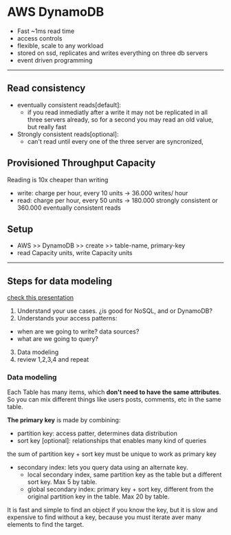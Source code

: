 # AWS DynamoDB
* Fast ~1ms read time
* access controls
* flexible, scale to any workload
* stored on ssd, replicates and writes everything on three db servers
* event driven programming

***
## Read consistency
* eventually consistent reads[default]:
  * if you read inmediatly after a write it may not be replicated in all three servers already, so for a second you may read an old value, but really fast
* Strongly consistent reads[optional]:
  * can't read until every one of the three server are syncronized,

##  Provisioned Throughput Capacity
Reading is 10x cheaper than writing
* write: charge per hour, every 10 units -> 36.000 writes/ hour
* read: charge per hour, every 50 units -> 180.000 strongly consistent or 360.000 eventually consistent reads

## Setup
* AWS >> DynamoDB >> create >> table-name, primary-key
* read Capacity units, write Capacity units







***
## Steps for data modeling
[check this presentation](https://www.youtube.com/watch?v=6yqfmXiZTlM)

1. Understand your use cases. ¿is good for NoSQL, and or DynamoDB?
2. Understands your access patterns:
  * when are we going to write? data sources?
  * what are we going to query?
3. Data modeling
4. review 1,2,3,4 and repeat


### Data modeling
Each Table has many items, which **don't need to have the same attributes**. So you can mix different things like users posts, comments, etc in the same table.

**The primary key** is made by combining:
* partition key: access patter, determines data distribution
* sort key  [optional]: relationships that enables many kind of queries

the sum of partition key + sort key must be unique to work as primary key

* secondary index: lets you query data using an alternate key.
  * local secondary index, same partition key as the table but a different sort key. Max 5 by table.
  * global secondary index: primary key + sort key, different from the original partition key in the table. Max 20 by table.

It is fast and simple to find an object if you know the key, but it is slow and expensive to find without a key, because you must iterate aver many elements to find the target.
